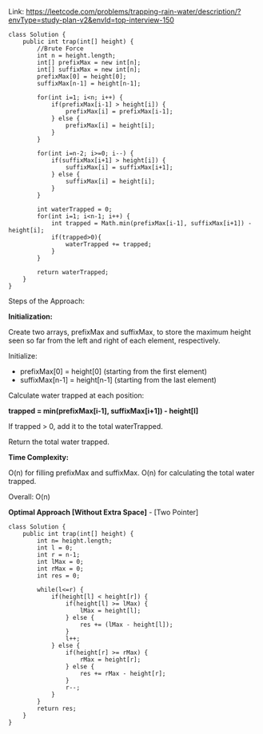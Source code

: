 Link: https://leetcode.com/problems/trapping-rain-water/description/?envType=study-plan-v2&envId=top-interview-150

```
class Solution {
    public int trap(int[] height) {
        //Brute Force
        int n = height.length;
        int[] prefixMax = new int[n];
        int[] suffixMax = new int[n];
        prefixMax[0] = height[0];
        suffixMax[n-1] = height[n-1];

        for(int i=1; i<n; i++) {
            if(prefixMax[i-1] > height[i]) {
                prefixMax[i] = prefixMax[i-1];
            } else {
                prefixMax[i] = height[i];
            }
        }

        for(int i=n-2; i>=0; i--) {
            if(suffixMax[i+1] > height[i]) {
                suffixMax[i] = suffixMax[i+1];
            } else {
                suffixMax[i] = height[i];
            }
        }

        int waterTrapped = 0;
        for(int i=1; i<n-1; i++) {
            int trapped = Math.min(prefixMax[i-1], suffixMax[i+1]) - height[i];
            if(trapped>0){
                waterTrapped += trapped;
            }
        }

        return waterTrapped;
    }
}
```

Steps of the Approach:

**Initialization:**

Create two arrays, prefixMax and suffixMax, to store the maximum height seen so far from the left and right of each element, respectively.

Initialize:

- prefixMax[0] = height[0] (starting from the first element)
- suffixMax[n-1] = height[n-1] (starting from the last element)

Calculate water trapped at each position:

**trapped = min(prefixMax[i-1], suffixMax[i+1]) - height[I]**

If trapped > 0, add it to the total waterTrapped.

Return the total water trapped.

**Time Complexity:**

O(n) for filling prefixMax and suffixMax.
O(n) for calculating the total water trapped.

Overall: O(n)

**Optimal Approach [Without Extra Space]** - [Two Pointer]

```
class Solution {
    public int trap(int[] height) {
        int n= height.length;
        int l = 0;
        int r = n-1;
        int lMax = 0;
        int rMax = 0;
        int res = 0;

        while(l<=r) {
            if(height[l] < height[r]) {
                if(height[l] >= lMax) {
                    lMax = height[l];
                } else {
                    res += (lMax - height[l]);
                }
                l++;
            } else {
                if(height[r] >= rMax) {
                    rMax = height[r];
                } else {
                    res += rMax - height[r];
                }
                r--;
            }
        }
        return res;
    }
}
```
